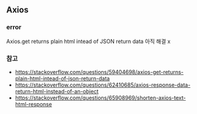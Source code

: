 ## Axios
### error
Axios.get returns plain html intead of JSON return data
아직 해결 x

### 참고
- https://stackoverflow.com/questions/59404698/axios-get-returns-plain-html-intead-of-json-return-data
- https://stackoverflow.com/questions/62410685/axios-response-data-return-html-instead-of-an-object
- https://stackoverflow.com/questions/65908969/shorten-axios-text-html-response